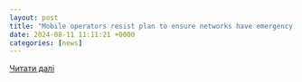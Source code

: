 ```yaml
---
layout: post
title: "Mobile operators resist plan to ensure networks have emergency power during outages"
date: 2024-08-11 11:11:21 +0000
categories: [news]
---
```


[Читати далі](https://www.yahoo.com/news/mobile-operators-resist-plan-ensure-103157088.html)
